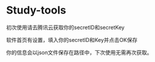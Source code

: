 # Study-tools
初次使用请去腾讯云获取你的secretID和secretKey

软件首页有设置，填入你的secretID和Key并点击OK保存

你的信息会以json文件保存在路径中，下次使用无需再次获取。
